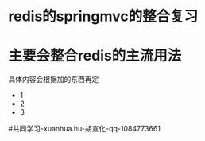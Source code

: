 # redis的springmvc的整合复习

# 主要会整合redis的主流用法

具体内容会根据加的东西再定
   *  1
   *  2
   *  3

#共同学习-xuanhua.hu-胡宣化-qq-1084773661